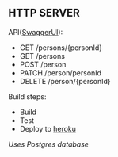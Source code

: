 ## HTTP SERVER

API([SwaggerUI](https://rsoi-person-service.herokuapp.com/swagger-ui/index.html?configUrl=/api-docs/swagger-config)):

- GET /persons/{personId}
- GET /persons
- POST /person
- PATCH /person/personId
- DELETE /person/{personId}

Build steps:

- Build
- Test
- Deploy to [heroku](https://www.heroku.com/)

*Uses Postgres database*
